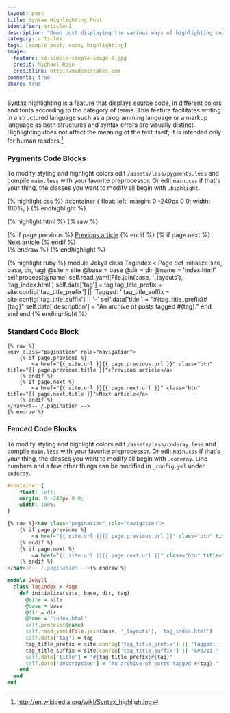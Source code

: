 ```yaml
---
layout: post
title: Syntax Highlighting Post
identifier: article-1
description: "Demo post displaying the various ways of highlighting code in Markdown."
category: articles
tags: [sample post, code, highlighting]
image:
  feature: so-simple-sample-image-5.jpg
  credit: Michael Rose
  creditlink: http://mademistakes.com
comments: true
share: true
---
```


Syntax highlighting is a feature that displays source code, in different colors and fonts according to the category of terms. This feature facilitates writing in a structured language such as a programming language or a markup language as both structures and syntax errors are visually distinct. Highlighting does not affect the meaning of the text itself; it is intended only for human readers.[^1]

[^1]: <http://en.wikipedia.org/wiki/Syntax_highlighting>

### Pygments Code Blocks

To modify styling and highlight colors edit `/assets/less/pygments.less` and compile `main.less` with your favorite preprocessor. Or edit `main.css` if that's your thing, the classes you want to modify all begin with `.highlight`.

{% highlight css %}
#container {
    float: left;
    margin: 0 -240px 0 0;
    width: 100%;
}
{% endhighlight %}

{% highlight html %}
{% raw %}
<nav class="pagination" role="navigation">
    {% if page.previous %}
        <a href="{{ site.url }}{{ page.previous.url }}" class="btn" title="{{ page.previous.title }}">Previous article</a>
    {% endif %}
    {% if page.next %}
        <a href="{{ site.url }}{{ page.next.url }}" class="btn" title="{{ page.next.title }}">Next article</a>
    {% endif %}
</nav><!-- /.pagination -->
{% endraw %}
{% endhighlight %}

{% highlight ruby %}
module Jekyll
  class TagIndex < Page
    def initialize(site, base, dir, tag)
      @site = site
      @base = base
      @dir = dir
      @name = 'index.html'
      self.process(@name)
      self.read_yaml(File.join(base, '_layouts'), 'tag_index.html')
      self.data['tag'] = tag
      tag_title_prefix = site.config['tag_title_prefix'] || 'Tagged: '
      tag_title_suffix = site.config['tag_title_suffix'] || '&#8211;'
      self.data['title'] = "#{tag_title_prefix}#{tag}"
      self.data['description'] = "An archive of posts tagged #{tag}."
    end
  end
end
{% endhighlight %}


### Standard Code Block

    {% raw %}
    <nav class="pagination" role="navigation">
        {% if page.previous %}
            <a href="{{ site.url }}{{ page.previous.url }}" class="btn" title="{{ page.previous.title }}">Previous article</a>
        {% endif %}
        {% if page.next %}
            <a href="{{ site.url }}{{ page.next.url }}" class="btn" title="{{ page.next.title }}">Next article</a>
        {% endif %}
    </nav><!-- /.pagination -->
    {% endraw %}


### Fenced Code Blocks

To modify styling and highlight colors edit `/assets/less/coderay.less` and compile `main.less` with your favorite preprocessor. Or edit `main.css` if that's your thing, the classes you want to modify all begin with `.coderay`. Line numbers and a few other things can be modified in `_config.yml` under `coderay`.

~~~ css
#container {
    float: left;
    margin: 0 -240px 0 0;
    width: 100%;
}
~~~

~~~ html
{% raw %}<nav class="pagination" role="navigation">
    {% if page.previous %}
        <a href="{{ site.url }}{{ page.previous.url }}" class="btn" title="{{ page.previous.title }}">Previous article</a>
    {% endif %}
    {% if page.next %}
        <a href="{{ site.url }}{{ page.next.url }}" class="btn" title="{{ page.next.title }}">Next article</a>
    {% endif %}
</nav><!-- /.pagination -->{% endraw %}
~~~

~~~ ruby
module Jekyll
  class TagIndex < Page
    def initialize(site, base, dir, tag)
      @site = site
      @base = base
      @dir = dir
      @name = 'index.html'
      self.process(@name)
      self.read_yaml(File.join(base, '_layouts'), 'tag_index.html')
      self.data['tag'] = tag
      tag_title_prefix = site.config['tag_title_prefix'] || 'Tagged: '
      tag_title_suffix = site.config['tag_title_suffix'] || '&#8211;'
      self.data['title'] = "#{tag_title_prefix}#{tag}"
      self.data['description'] = "An archive of posts tagged #{tag}."
    end
  end
end
~~~